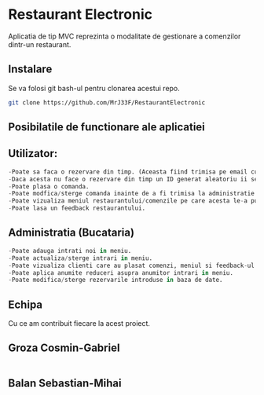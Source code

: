 # Restaurant Electronic

Aplicatia de tip MVC reprezinta o modalitate de gestionare a comenzilor dintr-un restaurant.

## Instalare

Se va folosi git bash-ul pentru clonarea acestui repo.
```bash
git clone https://github.com/MrJ33F/RestaurantElectronic
```

## Posibilatile de functionare ale aplicatiei

## Utilizator:

```python
-Poate sa faca o rezervare din timp. (Aceasta fiind trimisa pe email cu un ID unic de autentificare)
-Daca acesta nu face o rezervare din timp un ID generat aleatoriu ii se va aloca 
-Poate plasa o comanda.
-Poate modfica/sterge comanda inainte de a fi trimisa la administratie.
-Poate vizualiza meniul restaurantului/comenzile pe care acesta le-a pus.
-Poate lasa un feedback restaurantului.
```

## Administratia (Bucataria)
```python
-Poate adauga intrati noi in meniu.
-Poate actualiza/sterge intrari in meniu.
-Poate vizualiza clienti care au plasat comenzi, meniul si feedback-ul trimis de catre acestia.
-Poate aplica anumite reduceri asupra anumitor intrari in meniu.
-Poate modifica/sterge rezervarile introduse in baza de date.
```

## Echipa

Cu ce am contribuit fiecare la acest proiect.

## Groza Cosmin-Gabriel
```python
```
## Balan Sebastian-Mihai
```python
```
